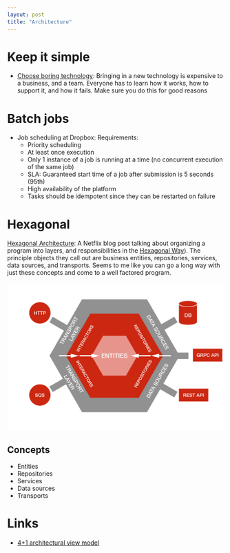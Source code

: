 ```yaml
---
layout: post
title: "Architecture"
---
```


# Keep it simple

- [Choose boring technology](https://mcfunley.com/choose-boring-technology): Bringing in a new technology is expensive to a business, and a team. Everyone has to learn how it works, how to support it, and how it fails. Make sure you do this for good reasons

# Batch jobs

- Job scheduling at Dropbox: Requirements:
  - Priority scheduling
  - At least once execution
  - Only 1 instance of a job is running at a time (no concurrent execution of the same job)
  - SLA: Guaranteed start time of a job after submission is 5 seconds (95th)
  - High availability of the platform
  - Tasks should be idempotent since they can be restarted on failure

# Hexagonal

[Hexagonal Architecture](https://netflixtechblog.com/ready-for-changes-with-hexagonal-architecture-b315ec967749): A Netflix blog post talking about organizing a program into layers, and responsibilities in the [Hexagonal Way](https://en.wikipedia.org/wiki/Hexagonal_architecture_(software))). The principle objects they call out are business entities, repositories, services, data sources, and transports. Seems to me like you can go a long way with just these concepts and come to a well factored program.

![netflix hexagonal architecture](/assets/images/netflix_hexagonal_architecture.png)

## Concepts

- Entities
- Repositories
- Services
- Data sources
- Transports

# Links

- [4+1 architectural view model](https://en.wikipedia.org/wiki/4%2B1_architectural_view_model)
